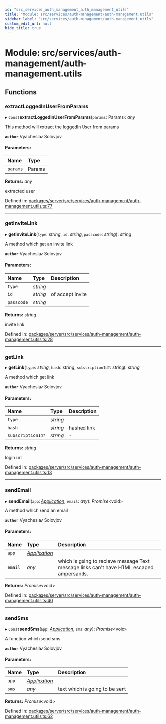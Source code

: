 ```yaml
---
id: "src_services_auth_management_auth_management_utils"
title: "Module: src/services/auth-management/auth-management.utils"
sidebar_label: "src/services/auth-management/auth-management.utils"
custom_edit_url: null
hide_title: true
---
```


# Module: src/services/auth-management/auth-management.utils

## Functions

### extractLoggedInUserFromParams

▸ `Const`**extractLoggedInUserFromParams**(`params`: Params): *any*

This method will extract the loggedIn User from params

**`author`** Vyacheslav Solovjov

#### Parameters:

Name | Type |
:------ | :------ |
`params` | Params |

**Returns:** *any*

extracted user

Defined in: [packages/server/src/services/auth-management/auth-management.utils.ts:77](https://github.com/xr3ngine/xr3ngine/blob/66a84a950/packages/server/src/services/auth-management/auth-management.utils.ts#L77)

___

### getInviteLink

▸ **getInviteLink**(`type`: *string*, `id`: *string*, `passcode`: *string*): *string*

A method which get an invite link

**`author`** Vyacheslav Solovjov

#### Parameters:

Name | Type | Description |
:------ | :------ | :------ |
`type` | *string* |  |
`id` | *string* | of accept invite   |
`passcode` | *string* |  |

**Returns:** *string*

invite link

Defined in: [packages/server/src/services/auth-management/auth-management.utils.ts:28](https://github.com/xr3ngine/xr3ngine/blob/66a84a950/packages/server/src/services/auth-management/auth-management.utils.ts#L28)

___

### getLink

▸ **getLink**(`type`: *string*, `hash`: *string*, `subscriptionId?`: *string*): *string*

A method which get link

**`author`** Vyacheslav Solovjov

#### Parameters:

Name | Type | Description |
:------ | :------ | :------ |
`type` | *string* |  |
`hash` | *string* | hashed link   |
`subscriptionId?` | *string* | - |

**Returns:** *string*

login url

Defined in: [packages/server/src/services/auth-management/auth-management.utils.ts:13](https://github.com/xr3ngine/xr3ngine/blob/66a84a950/packages/server/src/services/auth-management/auth-management.utils.ts#L13)

___

### sendEmail

▸ **sendEmail**(`app`: [*Application*](src_declarations.md#application), `email`: *any*): *Promise*<void\>

A method which send an email

**`author`** Vyacheslav Solovjov

#### Parameters:

Name | Type | Description |
:------ | :------ | :------ |
`app` | [*Application*](src_declarations.md#application) |  |
`email` | *any* | which is going to recieve message Text message links can't have HTML escaped ampersands.   |

**Returns:** *Promise*<void\>

Defined in: [packages/server/src/services/auth-management/auth-management.utils.ts:40](https://github.com/xr3ngine/xr3ngine/blob/66a84a950/packages/server/src/services/auth-management/auth-management.utils.ts#L40)

___

### sendSms

▸ `Const`**sendSms**(`app`: [*Application*](src_declarations.md#application), `sms`: *any*): *Promise*<void\>

A function which send sms

**`author`** Vyacheslav Solovjov

#### Parameters:

Name | Type | Description |
:------ | :------ | :------ |
`app` | [*Application*](src_declarations.md#application) |  |
`sms` | *any* | text which is going to be sent   |

**Returns:** *Promise*<void\>

Defined in: [packages/server/src/services/auth-management/auth-management.utils.ts:62](https://github.com/xr3ngine/xr3ngine/blob/66a84a950/packages/server/src/services/auth-management/auth-management.utils.ts#L62)
